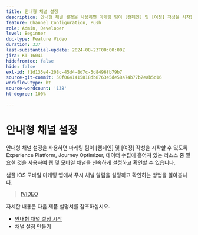 ```yaml
---
title: 안내형 채널 설정
description: 안내형 채널 설정을 사용하면 마케팅 팀이 [캠페인] 및 [여정] 작성을 시작할 수 있도록 Experience Platform, Journey Optimizer, 데이터 수집에 흩어져 있는 리소스 중 필요한 것을 사용하여 웹 및 모바일 채널을 신속하게 설정하고 확인할 수 있습니다. 샘플 iOS 모바일 마케팅 앱에서 푸시 채널 알림을 설정하고 확인하는 방법을 알아봅니다.
feature: Channel Configuration, Push
role: Admin, Developer
level: Beginner
doc-type: Feature Video
duration: 337
last-substantial-update: 2024-08-23T00:00:00Z
jira: KT-16041
hidefromtoc: false
hide: false
exl-id: f1d135e4-208c-45d4-8d7c-5d8496fb79b7
source-git-commit: 50f0641415818db8763e5de58a74b77b7eab5d16
workflow-type: ht
source-wordcount: '138'
ht-degree: 100%

---
```


# 안내형 채널 설정

안내형 채널 설정을 사용하면 마케팅 팀이 [캠페인] 및 [여정] 작성을 시작할 수 있도록 Experience Platform, Journey Optimizer, 데이터 수집에 흩어져 있는 리소스 중 필요한 것을 사용하여 웹 및 모바일 채널을 신속하게 설정하고 확인할 수 있습니다. 

샘플 iOS 모바일 마케팅 앱에서 푸시 채널 알림을 설정하고 확인하는 방법을 알아봅니다.

>[!VIDEO](https://video.tv.adobe.com/v/3433053/?learn=on)

자세한 내용은 다음 제품 설명서를 참조하십시오.

* [안내형 채널 설정 시작](https://experienceleague.adobe.com/docs/journey-optimizer/using/configuration/guided-setup/set-mobile-config.html?lang=ko)
* [채널 설정 만들기](https://experienceleague.adobe.com/docs/journey-optimizer/using/configuration/guided-setup/create-channel-set-up.html?lang=ko)
